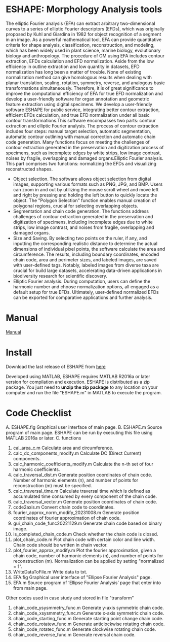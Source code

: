 # ESHAPE: Morphology Analysis tools
The elliptic Fourier analysis (EFA) can extract arbitrary two-dimensional curves to a series of elliptic Fourier descriptors (EFDs), which was originally proposed by Kuhl and Giardina in 1982 for object recognition of a segment in an image. As a powerful mathematical tool, EFA can provide quantitative criteria for shape analysis, classification, reconstruction, and modeling, which has been widely used in plant science, marine biology, evolutionary biology and anthropology. The procedure of GM using EFA includes contour extraction, EFDs calculation and EFD normalization. Aside from the low efficiency in outline extraction and low quantity in datasets, EFD normalization has long been a matter of trouble. None of existing normalization method can give homologous results when dealing with planar translation, scaling, rotation, symmetry, reverse, and analogous basic transformations simultaneously. Therefore, it is of great significance to improve the computational efficiency of EFA for true EFD normalization and develop a user-friendly software for organ annotation and geometric feature extraction using digital specimens.
We develop a user-friendly software ESHAPE for public service, integrating better contour extraction, efficient EFDs calculation, and true EFD normalization under all basic contour transformations.This software encompasses two parts: contour extraction and elliptic Fourier analysis. The process of contour extraction includes four steps: manual target selection, automatic segmentation, automatic contour outlining with manual correction and automatic chain code generation. Many functions focus on meeting the challenges of contour extraction generated in the preservation and digitization process of specimens, such as incomplete edges by white strips, low image contrast, noises by fragile, overlapping and damaged organs.Elliptic Fourier analysis. 
This part comprises two functions: normalizing the EFDs and visualizing reconstructed shapes. 
    
- Object selection. The software allows object selection from digital images, supporting various formats such as PNG, JPG, and BMP. Users can zoom in and out by utilizing the mouse scroll wheel and move left and right by pressing and holding the left button to quickly locate the object. The "Polygon Selection" function enables manual creation of polygonal regions, crucial for selecting overlapping objects.
- Segmentation and chain code generation. The functions address challenges of contour extraction generated in the preservation and digitization of specimens, including incomplete edges due to white strips, low image contrast, and noises from fragile, overlapping and damaged organs. 
- Size and Saving. By selecting two points on the ruler, if any, and inputting the corresponding realistic distance to determine the actual dimensions of individual pixel points, the software calculate the area and circumference. The results, including boundary coordinates, encoded chain code, area and perimeter sizes, and labeled images, are saved with user-defined tags. Notably, labeled images from diverse taxa are crucial for build large datasets, accelerating data-driven applications in biodiversity research for scientific discovery.
- Elliptic Fourier analysis. During computation, users can define the harmonic number and choose normalization options, all engaged as a default setup for true EFDs. Ultimately, user-defined normalized EFDs can be exported for comparative applications and further analysis.      

# Manual
[Manual](https://github.com/jiajie789/ESHAPE/blob/main/Manual.pdf)

# Install
Download the last release of ESHAPE from [here](https://github.com/jiajie789/ESHAPE)

Developed using MATLAB, ESHAPE requires MATLAB R2016a or later version for compilation and execution. ESHAPE is distributed as a zip package. You just need to **unzip the zip package** to any location on your computer and run the file "ESHAPE.m" in MATLAB to execute the program.

# Code Checklist
A.	ESHAPE.fig   Graphical user interface of main page.
B.	ESHAPE.m   Source program of main page. ESHAPE can be run by executing this file using MATLAB 2016a or later.
C.	functions
1)	cal_area_c.m   Calculate area and circumference.
2)	calc_dc_components_modify.m   Calculate DC (Direct Current) components.
3)	calc_harmonic_coefficients_modify.m   Calculate the n-th set of four harmonic coefficients.
4)	calc_traversal_dist.m   Generate position coordinates of chain code. Number of harmonic elements (n), and number of points for reconstruction (m) must be specified.
5)	calc_traversal_time.m   Calculate traversal time which is defined as accumulated time consumed by every component of the chain code.
6)	calc_traversal_vector.m   Generate position coordinates of chain code. 
7)	code2axis.m   Convert chain code to coordinates.
8)	fourier_approx_norm_modify_20231008.m   Generate position coordinates of fourier approximation of chain code.
9)	gui_chain_code_func20221129.m   Generate chain code based on binary image.
10)	is_completed_chain_code.m   Check whether the chain code is closed.
11)	plot_chain_code.m   Plot chain code with certain color and line width. Chain code should be written in chain vector.
12)	plot_fourier_approx_modify.m   Plot the fourier approximation, given a chain code, number of harmonic elements (n), and number of points for reconstruction (m). Normalization can be applied by setting "normalized = 1".
13)	WriteDataToFile.m   Write data to txt.
14)	EFA.fig   Graphical user interface of "Ellipse Fourier Analysis" page.
15)	EFA.m   Source program of ‘Ellipse Fourier Analysis’ page that enter into from main page.

Other codes used in case study and stored in file "transform"
1)	chain_code_ysysmmetry_func.m   Generate y-axis symmetric chain code.
2)	chain_code_xsysmmetry_func.m   Generate x-axis symmetric chain code.
3)	chain_code_starting_func.m   Generate starting point change chain code.
4)	chain_code_rotatew_func.m   Generate anticlockwise rotating chain code.
5)	chain_code_rotatec_func.m   Generate clockwise rotating chain code.
6)	chain_code_reverse_func.m   Generate reversal chain code.
